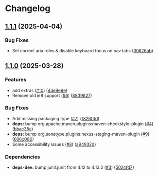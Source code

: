 # Changelog

## [1.1.1](https://github.com/notz/gwtbootstrap3/compare/v1.1.0...v1.1.1) (2025-04-04)


### Bug Fixes

* Set correct aria roles & disable keyboard focus on nav tabs ([30626ab](https://github.com/notz/gwtbootstrap3/commit/30626abf1772c437c308c56c17daafadcc6ca2d8))

## [1.1.0](https://github.com/notz/gwtbootstrap3/compare/1.0.1...v1.1.0) (2025-03-28)


### Features

* add extras ([#10](https://github.com/notz/gwtbootstrap3/issues/10)) ([4de9e9e](https://github.com/notz/gwtbootstrap3/commit/4de9e9e160bf52cc000906b0129e72a833a6a576))
* Remove old ie8 support ([#6](https://github.com/notz/gwtbootstrap3/issues/6)) ([8839827](https://github.com/notz/gwtbootstrap3/commit/8839827715d937c3f8aebe9dad91a755bb2af2c8))


### Bug Fixes

* Add missing packaging type ([#7](https://github.com/notz/gwtbootstrap3/issues/7)) ([f826f3d](https://github.com/notz/gwtbootstrap3/commit/f826f3db3a8c5ae964db5e12f3c407aaa1f14e78))
* **deps:** bump org.apache.maven.plugins:maven-checkstyle-plugin ([#4](https://github.com/notz/gwtbootstrap3/issues/4)) ([bbac35c](https://github.com/notz/gwtbootstrap3/commit/bbac35c0a0c775237ae38cbef28f75bc9e432eed))
* **deps:** bump org.sonatype.plugins:nexus-staging-maven-plugin ([#9](https://github.com/notz/gwtbootstrap3/issues/9)) ([606c080](https://github.com/notz/gwtbootstrap3/commit/606c080b6128bd293f5b3bd43f8d45eda20523c2))
* Some accessibility issues ([#8](https://github.com/notz/gwtbootstrap3/issues/8)) ([a94932d](https://github.com/notz/gwtbootstrap3/commit/a94932d5c30da3eb0b2c4c05ff9c6ec4607394d0))


### Dependencies

* **deps-dev:** bump junit:junit from 4.12 to 4.13.2 ([#3](https://github.com/notz/gwtbootstrap3/issues/3)) ([5024fd7](https://github.com/notz/gwtbootstrap3/commit/5024fd7a05722edd34984ae2bee80ded227354ae))
